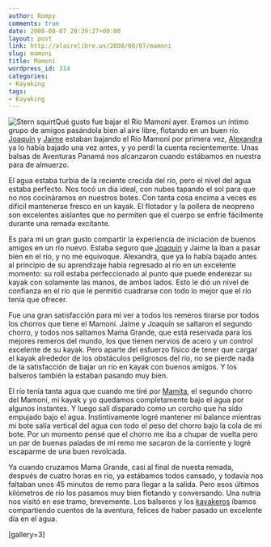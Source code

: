 ```yaml
---
author: Rompy
comments: true
date: 2008-08-07 20:39:27+00:00
layout: post
link: http://alairelibre.ws/2008/08/07/mamoni
slug: mamoni
title: Mamoní
wordpress_id: 314
categories:
- Kayaking
tags:
- Kayaking
---
```


![Stern squirt](http://alairelibre.ws/wp-content/uploads/2008/08/mamita09-300x200.jpg)Qué gusto fue bajar el Río Mamoní ayer. Eramos un íntimo grupo de amigos pasándola bien al aire libre, flotando en un buen río. [Joaquín](http://alairelibre.ws/gallery/d/32607-2/P8020029.JPG) y [Jaime](http://alairelibre.ws/gallery/d/32532-2/P8020003.JPG) estaban bajando el Río Mamoní por primera vez, [Alexandra](http://alairelibre.ws/gallery/d/32529-2/P8020002.JPG) ya lo había bajado una vez antes, y yo perdí la cuenta recientemente. Unas balsas de Aventuras Panamá nos alcanzaron cuando estábamos en nuestra para de almuerzo.

El agua estaba turbia de la reciente crecida del río, pero el nivel del agua estaba perfecto. Nos tocó un día ideal, con nubes tapando el sol para que no nos cocináramos en nuestros botes. Con tanta cosa encima a veces es difícil mantenerse fresco en un kayak. El flotador y la pollera de neopreno son excelentes aislantes que no permiten que el cuerpo se enfrie fácilmente durante una remada excitante.

Es para mi un gran gusto compartir la experiencia de iniciación de buenos amigos en un río nuevo. Estaba seguro que [Joaquín](http://alairelibre.ws/gallery/d/32670-2/P8020050.JPG) y Jaime la iban a pasar bien en el río, y no me equivoque. Alexandra, que ya lo había bajado antes al principio de su aprendizaje había regresado al río en un excelente momento: su roll estaba perfeccionado al punto que puede enderezar su kayak con solamente las manos, de ambos lados. Esto le dió un nivel de confianza en el río que le permitió cuadrarse con todo lo mejor que el río tenía que ofrecer.

Fue una gran satisfacción para mi ver a todos los remeros tirarse por todos los chorros que tiene el Mamoní. Jaime y Joaquín se saltaron el segundo chorro, y todos nos saltamos Mama Grande, que está reservada para los mejores remeros del mundo, los que tienen nervios de acero y un control excelente de su kayak. Pero aparte del esfuerzo físico de tener que cargar el kayak alrededor de los obstáculos peligrosos del río, no se pierde nada de la satisfacción de bajar un río en kayak con buenos amigos. Y los balseros también la estaban pasando muy bien.

El río tenía tanta agua que cuando me tiré por [Mamita](http://alairelibre.ws/gallery/v/Mamoni20080802/P8020059.JPG.html), el segundo chorro del Mamoní, mi kayak y yo quedamos completamente bajo el agua por algunos instantes. Y luego salí disparado como un corcho que ha sido empujado bajo el agua. Instintivamente logré mantener mi balance mientras mi bote salía vertical del agua con todo el peso del chorro bajo la cola de mi bote. Por un momento pensé que el chorro me iba a chupar de vuelta pero un par de buenas paladas de mi remo me sacaron de la corriente y logré escaparme de una buen revolcada.

Ya cuando cruzamos Mama Grande, casi al final de nuesta remada, después de cuatro horas en río, ya estábamos todos cansado, y todavía nos faltaban unos 45 minutos de remo para llegar a la salida. Pero esos últimos kilómetros de río los pasamos muy bien flotando y conversando. Una nutria nos visitó en ese tramo, brevemente. Los balseros y los [kayakeros](http://alairelibre.ws/gallery/v/Mamoni20080802/P8020001.JPG.html) íbamos compartiendo cuentos de la aventura, felices de haber pasado un excelente día en el agua.

[gallery=3]
